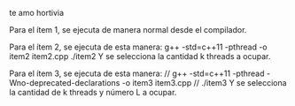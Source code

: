 te amo hortivia

Para el ítem 1, se ejecuta de manera normal desde el compilador.

Para el ítem 2, se ejecuta de esta manera:
g++ -std=c++11 -pthread -o item2 item2.cpp
./item2
Y se selecciona la cantidad k threads a ocupar.

Para el ítem 3, se ejecuta de esta manera:
// g++ -std=c++11 -pthread -Wno-deprecated-declarations -o item3 item3.cpp
// ./item3
Y se selecciona la cantidad de k threads y número L a ocupar.